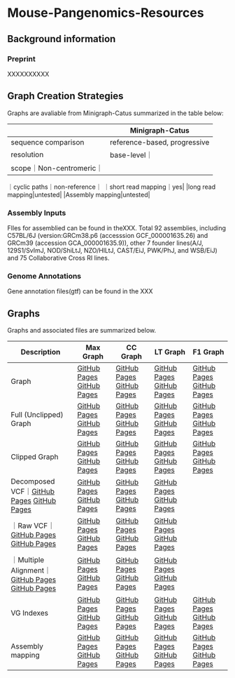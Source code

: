 # Mouse-Pangenomics-Resources

## Background information
### Preprint
XXXXXXXXXX

## Graph Creation Strategies
Graphs are avaliable from Minigraph-Catus summarized in the table below:

|     | Minigraph-Catus |
| --- | --- |
| sequence comparison | reference-based, progressive |
| resolution | base-level｜
|scope｜Non-centromeric｜
｜cyclic paths｜non-reference｜
｜short read mapping｜yes|
|long read mapping|untested|
|Assembly mapping|untested|

### Assembly Inputs
FIles for assemblied can be found in the<link>XXX</link>. 
Total 92 assemblies, including  C57BL/6J (version:GRCm38.p6 (accesssion GCF_000001635.26) and GRCm39 (accession GCA_000001635.9)), other 7 founder lines(A/J, 129S1/SvImJ, NOD/ShiLtJ, NZO/HlLtJ, CAST/EiJ, PWK/PhJ, and WSB/EiJ) and 75 Collaborative Cross RI lines. 

### Genome Annotations 
Gene annotation files(gtf) can be found in the <link>XXX</link>

## Graphs
Graphs and associated files are summarized below.

| Description| Max Graph| CC Graph| LT Graph|F1 Graph|
| --- | --- | --- | --- | --- |
| Graph| [GitHub Pages](https://pages.github.com/) [GitHub Pages](https://pages.github.com/)|[GitHub Pages](https://pages.github.com/) [GitHub Pages](https://pages.github.com/)|[GitHub Pages](https://pages.github.com/) [GitHub Pages](https://pages.github.com/)|[GitHub Pages](https://pages.github.com/) [GitHub Pages](https://pages.github.com/)|
| Full (Unclipped) Graph | [GitHub Pages](https://pages.github.com/) [GitHub Pages](https://pages.github.com/)|[GitHub Pages](https://pages.github.com/) [GitHub Pages](https://pages.github.com/)|[GitHub Pages](https://pages.github.com/) [GitHub Pages](https://pages.github.com/)|[GitHub Pages](https://pages.github.com/) [GitHub Pages](https://pages.github.com/)|
| Clipped Graph | [GitHub Pages](https://pages.github.com/) [GitHub Pages](https://pages.github.com/)|[GitHub Pages](https://pages.github.com/) [GitHub Pages](https://pages.github.com/)|[GitHub Pages](https://pages.github.com/) [GitHub Pages](https://pages.github.com/)|[GitHub Pages](https://pages.github.com/) [GitHub Pages](https://pages.github.com/)|
|Decomposed VCF｜[GitHub Pages](https://pages.github.com/) [GitHub Pages](https://pages.github.com/)|[GitHub Pages](https://pages.github.com/) [GitHub Pages](https://pages.github.com/)|[GitHub Pages](https://pages.github.com/) [GitHub Pages](https://pages.github.com/)|[GitHub Pages](https://pages.github.com/) [GitHub Pages](https://pages.github.com/)|
｜Raw VCF｜[GitHub Pages](https://pages.github.com/) [GitHub Pages](https://pages.github.com/)|[GitHub Pages](https://pages.github.com/) [GitHub Pages](https://pages.github.com/)|[GitHub Pages](https://pages.github.com/) [GitHub Pages](https://pages.github.com/)|[GitHub Pages](https://pages.github.com/) [GitHub Pages](https://pages.github.com/)|
｜Multiple Alignment｜[GitHub Pages](https://pages.github.com/) [GitHub Pages](https://pages.github.com/)|[GitHub Pages](https://pages.github.com/) [GitHub Pages](https://pages.github.com/)|[GitHub Pages](https://pages.github.com/) [GitHub Pages](https://pages.github.com/)|[GitHub Pages](https://pages.github.com/) [GitHub Pages](https://pages.github.com/)|
|VG Indexes|[GitHub Pages](https://pages.github.com/) [GitHub Pages](https://pages.github.com/)|[GitHub Pages](https://pages.github.com/) [GitHub Pages](https://pages.github.com/)|[GitHub Pages](https://pages.github.com/) [GitHub Pages](https://pages.github.com/)|[GitHub Pages](https://pages.github.com/) [GitHub Pages](https://pages.github.com/)|
|Assembly mapping|[GitHub Pages](https://pages.github.com/) [GitHub Pages](https://pages.github.com/)|[GitHub Pages](https://pages.github.com/) [GitHub Pages](https://pages.github.com/)|[GitHub Pages](https://pages.github.com/) [GitHub Pages](https://pages.github.com/)|[GitHub Pages](https://pages.github.com/) [GitHub Pages](https://pages.github.com/)|
